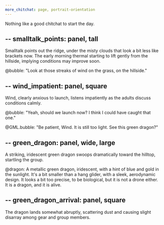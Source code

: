 ```yaml
---
more_chitchat: page, portrait-orientation
---
```

Nothing like a good chitchat to start the day.

--
smalltalk_points: panel, tall
--
Smalltalk points out the ridge, under the misty clouds that look a bit less like brackets now. The early morning thermal starting to lift gently from the hillside, implying conditions may improve soon.

@bubble:
"Look at those streaks of wind on the grass, on the hillside."

--
wind_impatient: panel, square
--
Wind, clearly anxious to launch, listens impatiently as the adults discuss conditions calmly.

@bubble:
"Yeah, should we launch now? I think I could have caught that one."

@GML.bubble:
"Be patient, Wind. It is still too light. See this green dragon?"

--
green_dragon: panel, wide, large
--
A striking, iridescent green dragon swoops dramatically toward the hilltop, startling the group.

@dragon:
A metallic green dragon, iridescent, with a hint of blue and gold in the sunlight. It's a bit smaller than a hang glider, with a sleek, aerodynamic design. It looks a bit too precise, to be biological, but it is not a drone either. It is a dragon, and it is alive.

--
green_dragon_arrival: panel, square
--
The dragon lands somewhat abruptly, scattering dust and causing slight disarray among gear and group members.

